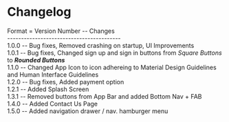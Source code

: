 # Changelog
Format = Version Number -- Changes <br>
----------------------------------------- <br>
1.0.0 -- Bug fixes, Removed crashing on startup, UI Improvements <br>
1.0.1 -- Bug fixes, Changed sign up and sign in buttons from *Square Buttons* to **_Rounded Buttons_** <br>
1.1.0 -- Changed App Icon to icon adhereing to Material Design Guidelines and Human Interface Guidelines <br>
1.2.0 -- Bug fixes, Added payment option <br>
1.2.1 -- Added Splash Screen <br>
1.3.1 -- Removed buttons from App Bar and added Bottom Nav + FAB <br>
1.4.0 -- Added Contact Us Page <br>
1.5.0 -- Added navigation drawer / nav. hamburger menu